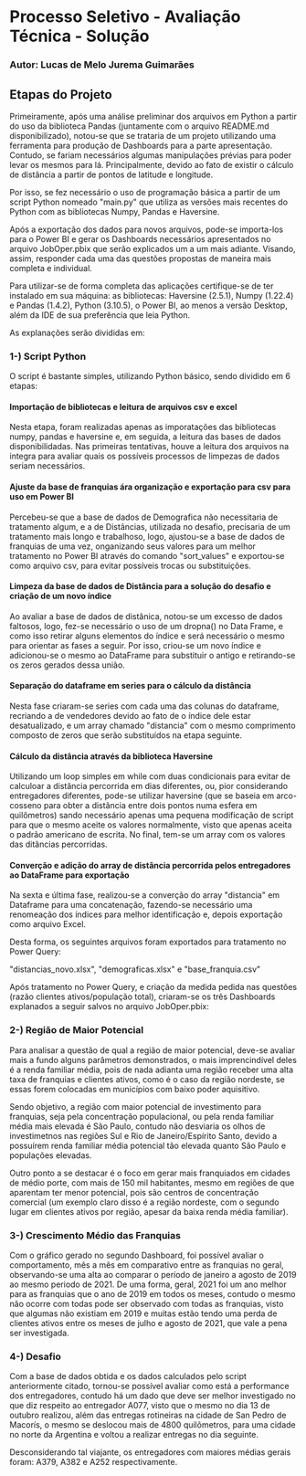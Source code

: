 # Processo Seletivo - Avaliação Técnica - Solução

### Autor: Lucas de Melo Jurema Guimarães

## Etapas do Projeto

Primeiramente, após uma análise preliminar dos arquivos em Python a partir do uso da biblioteca Pandas (juntamente com o 
arquivo README.md disponibilizado), notou-se que se trataria de um projeto utilizando uma ferramenta para produção de 
Dashboards para a parte apresentação. Contudo, se fariam necessários algumas manipulações prévias para poder levar os mesmos
para lá. Principalmente, devido ao fato de existir o cálculo de distância a partir de pontos de latitude e longitude.

Por isso, se fez necessário o uso de programação básica a partir de um script Python nomeado "main.py" que utiliza as versões
mais recentes do Python com as bibliotecas Numpy, Pandas e Haversine.

Após a exportação dos dados para novos arquivos, pode-se importa-los para o Power BI e gerar os Dashboards necessários 
apresentados no arquivo JobOper.pbix que serão explicados um a um mais adiante. Visando, assim, responder cada uma das 
questões propostas de maneira mais completa e individual.

Para utilizar-se de forma completa das aplicações certifique-se de ter instalado em sua máquina: as bibliotecas:
Haversine (2.5.1), Numpy (1.22.4) e Pandas (1.4.2), Python (3.10.5), o Power BI, ao menos a versão Desktop, além da IDE 
de sua preferência que leia Python.

As explanações serão divididas em: 

### 1-) Script Python

O script é bastante simples, utilizando Python básico, sendo dividido em 6 etapas:

#### Importação de bibliotecas e leitura de arquivos csv e excel

Nesta etapa, foram realizadas apenas as imporatações das bibliotecas numpy, pandas e haversine e, em seguida, a leitura 
das bases de dados disponibilidadas. Nas primeiras tentativas, houve a leitura dos arquivos na integra para avaliar quais 
os possíveis processos de limpezas de dados seriam necessários.

#### Ajuste da base de franquias ára organização e exportação para csv para uso em Power BI

Percebeu-se que a base de dados de Demografica não necessitaria de tratamento algum, e a de Distâncias, utilizada no desafio,
precisaria de um tratamento mais longo e trabalhoso, logo, ajustou-se a base de dados de franquias de uma vez, onganizando
seus valores para um melhor tratamento no Power BI através do comando "sort_values" e exportou-se como arquivo csv, para
evitar possíveis trocas ou substituições.

#### Limpeza da base de dados de Distância para a solução do desafio e criação de um novo índice

Ao avaliar a base de dados de distânica, notou-se um excesso de dados faltosos, logo, fez-se necessário o uso de um dropna()
no Data Frame, e como isso retirar alguns elementos do índice e será necessário o mesmo para orientar as fases a seguir.
Por isso, criou-se um novo índice e adicionou-se o mesmo ao DataFrame para substituir o antigo e retirando-se os zeros 
gerados dessa união.

#### Separação do dataframe em series para o cálculo da distância

Nesta fase criaram-se series com cada uma das colunas do dataframe, recriando a de vendedores devido ao fato de o índice
dele estar desatualizado, e um array chamado "distancia" com o mesmo comprimento composto de zeros que serão substituídos
na etapa seguinte.

#### Cálculo da distância através da biblioteca Haversine

Utilizando um loop simples em while com duas condicionais para evitar de calculoar a distância percorrida em dias diferentes, 
ou, pior considerando entregadores diferentes, pode-se utilizar haversine (que se baseia em arco-cosseno para obter a 
distância entre dois pontos numa esfera em quilômetros) sando necessário apenas uma pequena modificação de script para que
o mesmo aceite os valores normalmente, visto que apenas aceita o padrão americano de escrita. No final, tem-se um array 
com os valores das ditâncias percorridas.

#### Converção e adição do array de distância percorrida pelos entregadores ao DataFrame para exportação

Na sexta e última fase, realizou-se a converção do array "distancia" em Dataframe para uma concatenação, fazendo-se necessário
uma renomeação dos índices para melhor identificação e, depois exportação como arquivo Excel.

Desta forma, os seguintes arquivos foram exportados para tratamento no Power Query: 

"distancias_novo.xlsx", "demograficas.xlsx" e "base_franquia.csv"

Após tratamento no Power Query, e criação da medida pedida nas questões (razão clientes ativos/população total), criaram-se 
os três Dashboards explanados a seguir salvos no arquivo JobOper.pbix:


### 2-) Região de Maior Potencial

Para analisar a questão de qual a região de maior potencial, deve-se avaliar mais a fundo alguns parâmetros demonstrados,
o mais imprencindível deles é a renda familiar média, pois de nada adianta uma região receber uma alta taxa de franquias 
e clientes ativos, como é o caso da região nordeste, se essas forem colocadas em municípios com baixo poder aquisitivo. 

Sendo objetivo, a região com maior potencial de investimento para franquias, seja pela concentração populacional, ou pela 
renda familiar média mais elevada é São Paulo, contudo não desviaria os olhos de investimetnos nas regiões Sul e Rio de 
Janeiro/Espírito Santo, devido a possuírem renda familiar média potencial tão elevada quanto São Paulo e populações elevadas.

Outro ponto a se destacar é o foco em gerar mais franquiados em cidades de médio porte, com mais de 150 mil habitantes, 
mesmo em regiões de que aparentam ter menor potencial, pois são centros de concentração comercial (um exemplo claro disso é a 
região nordeste, com o segundo lugar em clientes ativos por região, apesar da baixa renda média familiar).


### 3-) Crescimento Médio das Franquias

Com o gráfico gerado no segundo Dashboard, foi possível avaliar o comportamento, mês a mês em comparativo entre as franquias
no geral, observando-se uma alta ao comparar o período de janeiro a agosto de 2019 ao mesmo periodo de 2021. De uma forma,
geral, 2021 foi um ano melhor para as franquias que o ano de 2019 em todos os meses, contudo o mesmo não ocorre com todas
pode ser observado com todas as franquias, visto que algumas não existiam em 2019 e muitas estão tendo uma perda de clientes
ativos entre os meses de julho e agosto de 2021, que vale a pena ser investigada.


### 4-) Desafio

Com a base de dados obtida e os dados calculados pelo script anteriormente citado, tornou-se possível avaliar como está a
performance dos entregadores, contudo há um dado que deve ser melhor investigado no que diz respeito ao entregador  A077, 
visto que o mesmo no dia 13 de outubro realizou, além das entregas rotineiras na cidade de San Pedro de Macorís, o mesmo 
se deslocou mais de 4800 quilômetros, para uma cidade no norte da Argentina e voltou a realizar entregas no dia seguinte.

Desconsiderando tal viajante, os entregadores com maiores médias gerais foram: A379, A382 e A252 respectivamente.


